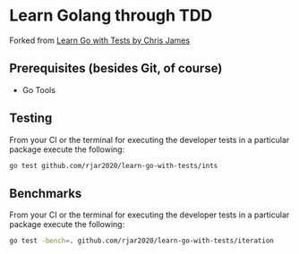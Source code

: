 # Learn Golang through TDD
Forked from [Learn Go with Tests by Chris James]

## Prerequisites (besides Git, of course)
- Go Tools

## Testing
From your CI or the terminal for executing the developer tests in a particular package execute the following:

```bash
go test github.com/rjar2020/learn-go-with-tests/ints
```

## Benchmarks
From your CI or the terminal for executing the developer tests in a particular package execute the following:

```bash
go test -bench=. github.com/rjar2020/learn-go-with-tests/iteration
```

[Learn Go with Tests by Chris James]: https://quii.gitbook.io/learn-go-with-tests/
